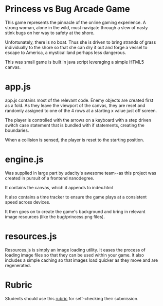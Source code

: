 Princess vs Bug Arcade Game
===============================

This game represents the pinnacle of the online gaming experience. A strong woman, alone in the wild, must navigate through a slew of nasty stink bugs on her way to safety at the shore.

Unfortunately, there is no boat. Thus she is driven to bring strands of grass individually to the shore so that she can dry it out and forge a vessel to escape to America, a mystical land perhaps less dangerous.

This was small game is built in java script leveraging a simple HTML5 canvas.

app.js
==============================

app.js contains most of the relevant code. Enemy objects are created first as a fold. As they leave the viewport of the canvas, they are reset and randomly assigned to one of the 4 rows at a starting x value just off screen.

The player is controlled with the arrows on a keyboard with a step driven switch case statement that is bundled with if statements, creating the boundaries.

When a collision is sensed, the player is reset to the starting position.

engine.js
==============================
Was supplied in large part by udacity's awesome team--as this project was created in pursuit of a frontend nanodegree.

It contains the canvas, which it appends to index.html

It also contains a time tracker to ensure the game plays at a consistent speed across devices.

It then goes on to create the game's background and bring in relevant image resources (like the bug/princess.png files).

resources.js
==============================
Resources.js is simply an image loading utility. It eases the process of loading image files so that they can be used within your game. It also includes a simple caching so that images load quicker as they move and are regenerated.


Rubric
==============================
Students should use this [rubric](https://www.udacity.com/course/viewer/#!/c-nd001/l-2696458597/m-2687128535) for self-checking their submission.
